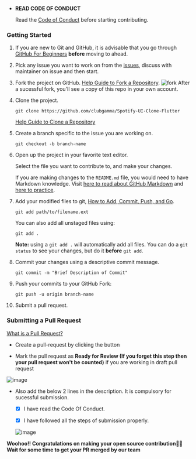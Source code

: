   - **READ CODE OF CONDUCT** 
     
     Read the [Code of Conduct](https://github.com/clubgamma/code-of-conduct) before starting contributing.

### Getting Started ###

1.  If you are new to Git and GitHub, it is advisable that you go through
    [GitHub For Beginners](http://readwrite.com/2013/09/30/understanding-github-a-journey-for-beginners-part-1/)
    **before** moving to ahead.
    
2. Pick any issue you want to work on from the [issues](https://github.com/clubgamma/Spotify-UI-Clone-Flutter/issues), discuss with maintainer on issue and then start.

2.  Fork the project on GitHub.
    [Help Guide to Fork a Repository](https://help.github.com/en/articles/fork-a-repo/).
 ![fork](https://user-images.githubusercontent.com/58077762/93772626-ac77ef80-fc3c-11ea-8ee6-e381e1d68280.png)
    After a sucessful fork, you'll see a copy of this repo in your own account.


3.  Clone the project.
    
    ```shell
    git clone https://github.com/clubgamma/Spotify-UI-Clone-Flutter
    ```
    
    [Help Guide to Clone a Repository](https://help.github.com/en/articles/cloning-a-repository)

4.  Create a branch specific to the issue you are working on.

    ```shell
    git checkout -b branch-name
    ```

5.  Open up the project in your favorite text editor.

    Select the file you want to contribute to, and make your changes.

    If you are making changes to the `README.md` file, you would need to have
    Markdown knowledge. Visit
    [here to read about GitHub Markdown](https://guides.github.com/features/mastering-markdown/)
    and
    [here to practice](http://www.markdowntutorial.com/).

6.  Add your modified
    files to git, [How to Add, Commit, Push, and Go](http://readwrite.com/2013/10/02/github-for-beginners-part-2/).

    ```shell
    git add path/to/filename.ext
    ```

    You can also add all unstaged files using:

    ```shell
    git add .
    ```

    **Note:** using a `git add .` will automatically add all files. You can do a
    `git status` to see your changes, but do it **before** `git add`.

6.  Commit your changes using a descriptive commit message.

    ```shell
    git commit -m "Brief Description of Commit"
    ```

7.  Push your commits to your GitHub Fork:

    ```shell
    git push -u origin branch-name
    ```

8.  Submit a pull request.

### Submitting a Pull Request

[What is a Pull Request?](https://yangsu.github.io/pull-request-tutorial/)

  - Create a pull-request by clicking the button
        
  - Mark the pull request as **Ready for Review (If you forget this step then your pull request won't be counted)** if you are working in draft pull request

![image](https://user-images.githubusercontent.com/58077762/94462632-72c55c80-01d9-11eb-8e59-6ed8cce1f96a.png)
        
  - Also add the below 2 lines in the description. It is compulsory for sucessful submission.
        
    - [X] I have read the Code Of Conduct.

    - [X] I have followed all the steps of submission properly.

    ![image](https://user-images.githubusercontent.com/58077762/94461826-43fab680-01d8-11eb-96cd-80b2d69e13be.png)

**Woohoo!! Congratulations on making your open source contribution🎉🎉**
**Wait for some time to get your PR merged by our team**
